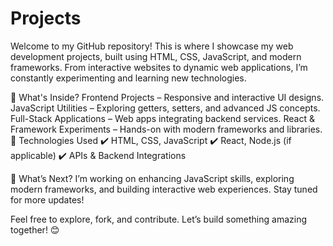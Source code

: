 # Projects
Welcome to my GitHub repository! This is where I showcase my web development projects, built using HTML, CSS, JavaScript, and modern frameworks. From interactive websites to dynamic web applications, I’m constantly experimenting and learning new technologies.

🚀 What's Inside?
Frontend Projects – Responsive and interactive UI designs.
JavaScript Utilities – Exploring getters, setters, and advanced JS concepts.
Full-Stack Applications – Web apps integrating backend services.
React & Framework Experiments – Hands-on with modern frameworks and libraries.
🔧 Technologies Used
✔️ HTML, CSS, JavaScript
✔️ React, Node.js (if applicable)
✔️ APIs & Backend Integrations

🎯 What’s Next?
I’m working on enhancing JavaScript skills, exploring modern frameworks, and building interactive web experiences. Stay tuned for more updates!

Feel free to explore, fork, and contribute. Let’s build something amazing together! 😊

